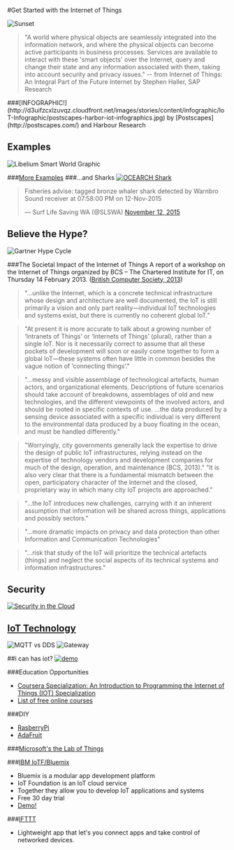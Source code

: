 #Get Started with the Internet of Things

![Sunset](http://alexia.death.pri.ee/wp-content/uploads/2008/04/sunset.jpg)
<blockquote>"A world where physical objects are seamlessly integrated into the information network, and where the physical objects can become active participants in business processes. Services are available to interact with these 'smart objects' over the Internet, query and change their state and any information associated with them, taking into account security and privacy issues."     -- from Internet of Things: An Integral Part of the Future Internet by Stephen Haller, SAP Research </blockquote>
###[INFOGRAPHIC!](http://d3uifzcxlzuvqz.cloudfront.net/images/stories/content/infographic/IoT-Infographic/postscapes-harbor-iot-infographics.jpg)
by [Postscapes](http://postscapes.com/) and Harbour Research

## Examples

![Libelium Smart World Graphic](http://www.libelium.com/wp-content/themes/libelium/images/content/applications/libelium_smart_world_infographic_950px.png)

###[More Examples](http://postscapes.com/internet-of-things-examples/)
###...and Sharks
[![OCEARCH Shark](http://core0.staticworld.net/images/article/2013/08/shark-travels-mary-lee-graphic-100052310-orig.jpg)](http://www.ocearch.org/)
<blockquote class="twitter-tweet" lang="en"><p lang="en" dir="ltr">Fisheries advise: tagged bronze whaler shark detected by Warnbro Sound receiver at 07:58:00 PM on 12-Nov-2015</p>&mdash; Surf Life Saving WA (@SLSWA) <a href="https://twitter.com/SLSWA/status/664774603655372800">November 12, 2015</a></blockquote>
<script async src="//platform.twitter.com/widgets.js" charset="utf-8"></script>


## Believe the Hype?

![Gartner Hype Cycle](https://upload.wikimedia.org/wikipedia/commons/b/bf/Hype-Cycle-General.png)

###The Societal Impact of the Internet of Things
A report of a workshop on the Internet of Things organized by BCS – The Chartered
Institute for IT, on Thursday 14 February 2013. 
([British Computer Society, 2013](http://www.bcs.org/upload/pdf/societal-impact-report-feb13.pdf))

<blockquote>"...unlike the Internet, which is a concrete technical infrastructure whose design and architecture are well documented, the IoT is still primarily a vision and only part reality—individual IoT technologies and systems exist, but there is currently no coherent global IoT."</blockquote>



<blockquote>"At present it is more accurate to talk about a growing number of ‘Intranets of Things’ or ‘Internets of Things’ (plural), rather than a single IoT. Nor is it necessarily correct to assume that all these pockets of development will soon or easily come together to form a global IoT—these systems often have little in common besides the vague notion of ‘connecting things’."</blockquote>



<blockquote>"...messy and visible assemblage of technological artefacts, human actors, and organizational elements. Descriptions of future scenarios should take account of breakdowns, assemblages of old and new technologies, and the different viewpoints of the involved actors, and should be rooted in specific contexts of use. ...the data produced by a sensing device associated with a specific individual is very different to the environmental data produced by a buoy floating in the ocean, and must be handled differently."</blockquote>



<blockquote>"Worryingly, city governments generally lack the expertise to drive the design of public IoT infrastructures, relying instead on the expertise of technology vendors and development companies for much of the design, operation, and maintenance (BCS, 2013)." "It is also very clear that there is a fundamental mismatch between the open, participatory character of the Internet and the closed, proprietary way in which many city IoT projects are approached."</blockquote>



<blockquote>"...the IoT introduces new challenges, carrying with it an inherent assumption that information will be shared across things, applications and possibly sectors." </blockquote>



<blockquote>"...more dramatic impacts on privacy and data protection than other Information and Communication Technologies"</blockquote>



<blockquote>"...risk that study of the IoT will prioritize the technical artefacts (things) and neglect the social aspects of its technical systems and information infrastructures."</blockquote>

## Security
[![Security in the Cloud](https://farm8.staticflickr.com/7548/15855489588_45fc94baa3_o_d.jpg)](http://bcove.me/kijmiceq)

## [IoT Technology](http://postscapes.com/internet-of-things-technologies)
![MQTT vs DDS](http://image.slidesharecdn.com/ddsmqtt-130529102113-phpapp01/95/comparison-of-mqtt-and-dds-as-m2m-protocols-for-the-internet-of-things-3-638.jpg?cb=1369846246)
![Gateway](http://image.slidesharecdn.com/ddsmqtt-130529102113-phpapp01/95/comparison-of-mqtt-and-dds-as-m2m-protocols-for-the-internet-of-things-11-638.jpg?cb=1369846246)

##i can has iot?
[![demo](http://blog.whaleygeek.co.uk/wp-content/uploads/2013/11/InternetOfThings-Demonstrator-300x195.jpg)](http://blog.whaleygeek.co.uk/raspberry-pi-internet-of-things-demonstrator/)

###Education Opportunities
* [Coursera Specialization: An Introduction to Programming the Internet of Things (IOT) Specialization](https://www.coursera.org/specializations/iot)
* [List of free online courses](https://www.class-central.com/report/iot-free-online-courses/)

###DIY
* [RasberryPi](http://www.informationweek.com/software/enterprise-applications/10-raspberry-pi-projects-for-learning-iot/d/d-id/1320757)
* [AdaFruit](http://www.adafruit.com/category/342)

###[Microsoft's the Lab of Things](http://www.lab-of-things.com/)

###[IBM IoTF/Bluemix](https://console.ng.bluemix.net/)
* Bluemix is a modular app development platform
* IoT Foundation is an IoT cloud service
* Together they allow you to develop IoT applications and systems
* Free 30 day trial
* [Demo!](https://quickstart.internetofthings.ibmcloud.com/#/)

###[IFTTT](https://ifttt.com/)
* Lightweight app that let's you connect apps and take control of networked devices.
